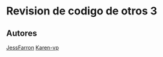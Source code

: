 # Revision de codigo de otros 3

## Autores

[JessFarron](https://github.com/JessFarron)
[Karen-vp](https://github.com/karen-vp)
